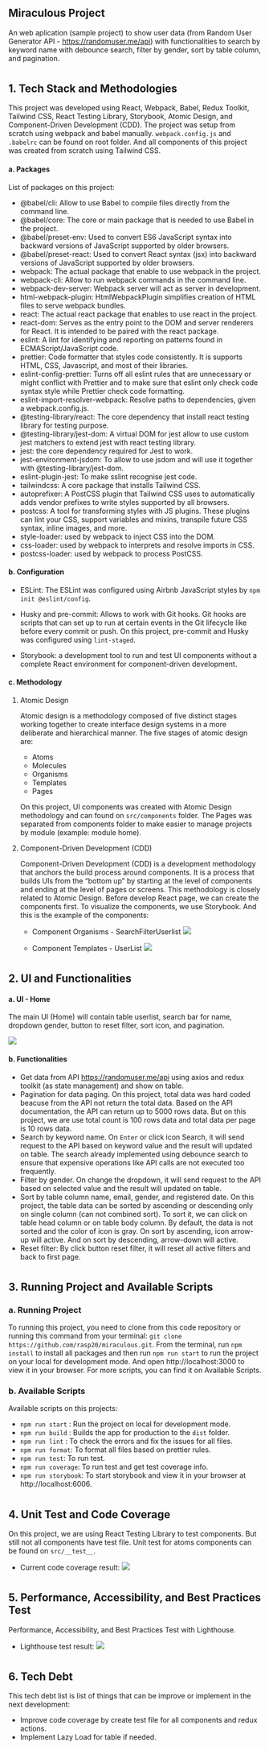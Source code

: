 ## Miraculous Project

An web aplication (sample project) to show user data (from Random User Generator API - https://randomuser.me/api) with functionalities to search by keyword name with debounce search, filter by gender, sort by table column, and pagination.

#

## 1. Tech Stack and Methodologies

This project was developed using React, Webpack, Babel, Redux Toolkit, Tailwind CSS, React Testing Library, Storybook, Atomic Design, and Component-Driven Development (CDD). The project was setup from scratch using webpack and babel manually. `webpack.config.js` and `.babelrc` can be found on root folder. And all components of this project was created from scratch using Tailwind CSS.

#### a. Packages

List of packages on this project:

- @babel/cli: Allow to use Babel to compile files directly from the command line.
- @babel/core: The core or main package that is needed to use Babel in the project.
- @babel/preset-env: Used to convert ES6 JavaScript syntax into backward versions of JavaScript supported by older browsers.
- @babel/preset-react: Used to convert React syntax (jsx) into backward versions of JavaScript supported by older browsers.
- webpack: The actual package that enable to use webpack in the project.
- webpack-cli: Allow to run webpack commands in the command line.
- webpack-dev-server: Webpack server will act as server in development.
- html-webpack-plugin: HtmlWebpackPlugin simplifies creation of HTML files to serve webpack bundles.
- react: The actual react package that enables to use react in the project.
- react-dom: Serves as the entry point to the DOM and server renderers for React. It is intended to be paired with the react package.
- eslint: A lint for identifying and reporting on patterns found in ECMAScript/JavaScript code.
- prettier: Code formatter that styles code consistently. It is supports HTML, CSS, Javascript, and most of their libraries.
- eslint-config-prettier: Turns off all eslint rules that are unnecessary or might conflict with Prettier and to make sure that eslint only check code syntax style while Prettier check code formatting.
- eslint-import-resolver-webpack: Resolve paths to dependencies, given a webpack.config.js.
- @testing-library/react: The core dependency that install react testing library for testing purpose.
- @testing-library/jest-dom: A virtual DOM for jest allow to use custom jest matchers to extend jest with react testing library.
- jest: the core dependency required for Jest to work.
- jest-environment-jsdom: To allow to use jsdom and will use it together with @testing-library/jest-dom.
- eslint-plugin-jest: To make sslint recognise jest code.
- tailwindcss: A core package that installs Tailwind CSS.
- autoprefixer: A PostCSS plugin that Tailwind CSS uses to automatically adds vendor prefixes to write styles supported by all browsers.
- postcss: A tool for transforming styles with JS plugins. These plugins can lint your CSS, support variables and mixins, transpile future CSS syntax, inline images, and more.
- style-loader: used by webpack to inject CSS into the DOM.
- css-loader: used by webpack to interprets and resolve imports in CSS.
- postcss-loader: used by webpack to process PostCSS.

#### b. Configuration

- ESLint: The ESLint was configured using Airbnb JavaScript styles by `npm init @eslint/config`.

- Husky and pre-commit: Allows to work with Git hooks. Git hooks are scripts that can set up to run at certain events in the Git lifecycle like before every commit or push. On this project, pre-commit and Husky was configured using `lint-staged`.

- Storybook: a development tool to run and test UI components without a complete React environment for component-driven development.

#### c. Methodology

1. Atomic Design

   Atomic design is a methodology composed of five distinct stages working together to create interface design systems in a more deliberate and hierarchical manner. The five stages of atomic design are:

   - Atoms
   - Molecules
   - Organisms
   - Templates
   - Pages

   On this project, UI components was created with Atomic Design methodology and can found on `src/components` folder. The Pages was separated from components folder to make easier to manage projects by module (example: module home).

2. Component-Driven Development (CDD)

   Component-Driven Development (CDD) is a development methodology that anchors the build process around components. It is a process that builds UIs from the “bottom up” by starting at the level of components and ending at the level of pages or screens. This methodology is closely related to Atomic Design. Before develop React page, we can create the components first. To visualize the components, we use Storybook. And this is the example of the components:

   - Component Organisms - SearchFilterUserlist
     <img src="src/assets/img/SearchFilterUserlist.png">

   - Component Templates - UserList
     <img src="src/assets/img/UserList.png">

#

## 2. UI and Functionalities

#### a. UI - Home

The main UI (Home) will contain table userlist, search bar for name, dropdown gender, button to reset filter, sort icon, and pagination.

<img src="src/assets/img/HomePage.png">

#### b. Functionalities

- Get data from API https://randomuser.me/api using axios and redux toolkit (as state management) and show on table.
- Pagination for data paging. On this project, total data was hard coded beacuse from the API not return the total data. Based on the API documentation, the API can return up to 5000 rows data. But on this project, we are use total count is 100 rows data and total data per page is 10 rows data.
- Search by keyword name. On `Enter` or click icon Search, it will send request to the API based on keyword value and the result will updated on table. The search already implemented using debounce search to ensure that expensive operations like API calls are not executed too frequently.
- Filter by gender. On change the dropdown, it will send request to the API based on selected value and the result will updated on table.
- Sort by table column name, email, gender, and registered date. On this project, the table data can be sorted by ascending or descending only on single column (can not combined sort). To sort it, we can click on table head column or on table body column. By default, the data is not sorted and the color of icon is gray. On sort by ascending, icon arrow-up will active. And on sort by descending, arrow-down will active.
- Reset filter: By click button reset filter, it will reset all active filters and back to first page.

#

## 3. Running Project and Available Scripts

### a. Running Project

To running this project, you need to clone from this code repository or running this command from your terminal: `git clone https://github.com/rasp20/miraculous.git`. From the terminal, run `npm install` to install all packages and then run `npm run start` to run the project on your local for development mode. And open http://localhost:3000 to view it in your browser. For more scripts, you can find it on Available Scripts.

### b. Available Scripts

Available scripts on this projects:

- `npm run start` : Run the project on local for development mode.
- `npm run build` : Builds the app for production to the `dist` folder.
- `npm run lint` : To check the errors and fix the issues for all files.
- `npm run format`: To format all files based on prettier rules.
- `npm run test`: To run test.
- `npm run coverage`: To run test and get test coverage info.
- `npm run storybook`: To start storybook and view it in your browser at http://localhost:6006.

#

## 4. Unit Test and Code Coverage

On this project, we are using React Testing Library to test components. But still not all components have test file. Unit test for atoms components can be found on `src/__test__`.

- Current code coverage result:
  <img src="src/assets/img/CodeCoverage.png">

#

## 5. Performance, Accessibility, and Best Practices Test

Performance, Accessibility, and Best Practices Test with Lighthouse.

- Lighthouse test result:
  <img src="src/assets/img/LighthouseTest.png">

#

## 6. Tech Debt

This tech debt list is list of things that can be improve or implement in the next development:

- Improve code coverage by create test file for all components and redux actions.
- Implement Lazy Load for table if needed.
